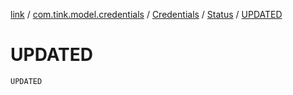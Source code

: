 [link](../../../index.md) / [com.tink.model.credentials](../../index.md) / [Credentials](../index.md) / [Status](index.md) / [UPDATED](./-u-p-d-a-t-e-d.md)

# UPDATED

`UPDATED`